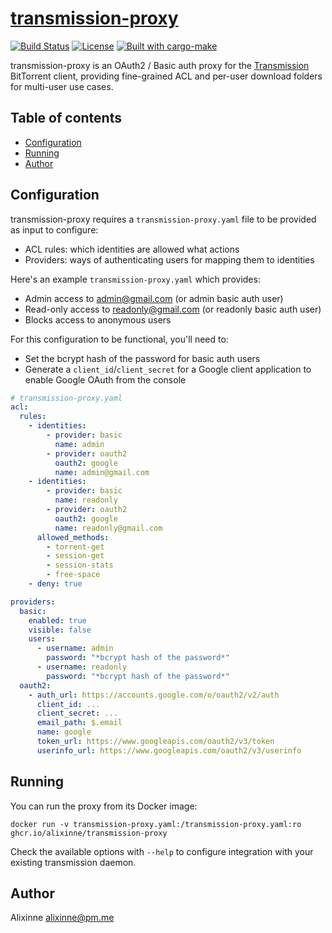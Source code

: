 # [transmission-proxy](https://github.com/alixinne/transmission-proxy)

[![Build Status](https://github.com/alixinne/efiboot-rs/actions/workflows/build.yml/badge.svg)](https://github.com/alixinne/efiboot-rs/actions/workflows/build.yml)
[![License](https://img.shields.io/badge/license-MIT-blue.svg)](LICENSE)
[![Built with cargo-make](https://sagiegurari.github.io/cargo-make/assets/badges/cargo-make.svg)](https://sagiegurari.github.io/cargo-make)

transmission-proxy is an OAuth2 / Basic auth proxy for the
[Transmission](https://transmissionbt.com/) BitTorrent client, providing
fine-grained ACL and per-user download folders for multi-user use cases.

## Table of contents

<!-- vim-markdown-toc GFM -->

* [Configuration](#configuration)
* [Running](#running)
* [Author](#author)

<!-- vim-markdown-toc -->

## Configuration

transmission-proxy requires a `transmission-proxy.yaml` file to be provided as
input to configure:

- ACL rules: which identities are allowed what actions
- Providers: ways of authenticating users for mapping them to identities

Here's an example `transmission-proxy.yaml` which provides:

- Admin access to admin@gmail.com (or admin basic auth user)
- Read-only access to readonly@gmail.com (or readonly basic auth user)
- Blocks access to anonymous users

For this configuration to be functional, you'll need to:

- Set the bcrypt hash of the password for basic auth users
- Generate a `client_id`/`client_secret` for a Google client application to
  enable Google OAuth from the console

```yaml
# transmission-proxy.yaml
acl:
  rules:
    - identities:
        - provider: basic
          name: admin
        - provider: oauth2
          oauth2: google
          name: admin@gmail.com
    - identities:
        - provider: basic
          name: readonly
        - provider: oauth2
          oauth2: google
          name: readonly@gmail.com
      allowed_methods:
        - torrent-get
        - session-get
        - session-stats
        - free-space
    - deny: true

providers:
  basic:
    enabled: true
    visible: false
    users:
      - username: admin
        password: "*bcrypt hash of the password*"
      - username: readonly
        password: "*bcrypt hash of the password*"
  oauth2:
    - auth_url: https://accounts.google.com/o/oauth2/v2/auth
      client_id: ...
      client_secret: ...
      email_path: $.email
      name: google
      token_url: https://www.googleapis.com/oauth2/v3/token
      userinfo_url: https://www.googleapis.com/oauth2/v3/userinfo
```

## Running

You can run the proxy from its Docker image:

```
docker run -v transmission-proxy.yaml:/transmission-proxy.yaml:ro ghcr.io/alixinne/transmission-proxy
```

Check the available options with `--help` to configure integration with your
existing transmission daemon.

## Author

Alixinne <alixinne@pm.me>
